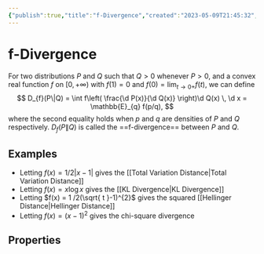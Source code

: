 ```yaml
---
{"publish":true,"title":"f-Divergence","created":"2023-05-09T21:45:32","modified":"2025-06-01T03:40:16","cssclasses":"","type":"note","sup":["[[Probability Theory]]"],"state":"[[%wip]]"}
---
```



# f-Divergence

For two distributions $P$ and $Q$ such that $Q>0$ whenever $P>0$, and a convex real function $f$ on $[0,+\infty)$ with $f(1) = 0$ and $f(0) = \lim_{ t \to 0+ }f(t)$, we can define
$$
D_{f}(P\|Q) = \int f\left( \frac{\d P(x)}{\d Q(x)} \right)\d  Q(x) \, \d x = \mathbb{E}_{q} f(p/q),
$$
where the second equality holds when $p$ and $q$ are densities of $P$ and $Q$ respectively. $D_{f}(P\| Q)$ is called the ==f-divergence== between $P$ and $Q$.

## Examples

- Letting $f(x) = 1 /2|x-1|$ gives the [[Total Variation Distance\|Total Variation Distance]]
- Letting $f(x) = x \log x$ gives the [[KL Divergence\|KL Divergence]]
- Letting $f(x) = 1 /2(\sqrt{ t }-1)^{2}$ gives the squared [[Hellinger Distance\|Hellinger Distance]]
- Letting $f(x) = (x-1)^{2}$ gives the chi-square divergence

## Properties

